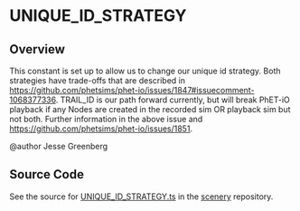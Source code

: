 # UNIQUE_ID_STRATEGY

## Overview

This constant is set up to allow us to change our unique id strategy. Both strategies have trade-offs that are
described in https://github.com/phetsims/phet-io/issues/1847#issuecomment-1068377336. TRAIL_ID is our path forward
currently, but will break PhET-iO playback if any Nodes are created in the recorded sim OR playback sim but not
both. Further information in the above issue and https://github.com/phetsims/phet-io/issues/1851.

@author Jesse Greenberg



## Source Code

See the source for [UNIQUE_ID_STRATEGY.ts](https://github.com/phetsims/scenery/blob/main/js/accessibility/pdom/UNIQUE_ID_STRATEGY.ts) in the [scenery](https://github.com/phetsims/scenery) repository.
